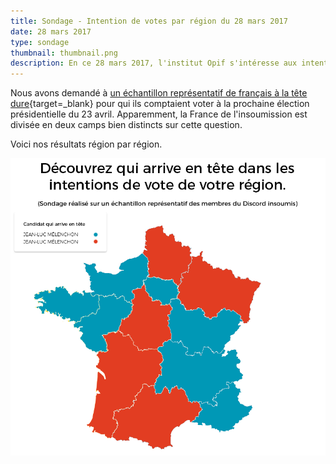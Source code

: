 ```yaml
---
title: Sondage - Intention de votes par région du 28 mars 2017
date: 28 mars 2017
type: sondage
thumbnail: thumbnail.png
description: En ce 28 mars 2017, l'institut Opif s'intéresse aux intentions de vote par région. Le résultat va vous surprendre !
---
```


Nous avons demandé à [un échantillon représentatif de français à la tête dure](http://discord.insoumis.online/){target=_blank} pour qui ils comptaient voter à la prochaine élection présidentielle du 23 avril.
Apparemment, la France de l'insoumission est divisée en deux camps bien distincts sur cette question.

Voici nos résultats région par région.

[![Intention de votes par région](sondage-region.png)](sondage-region.png)

